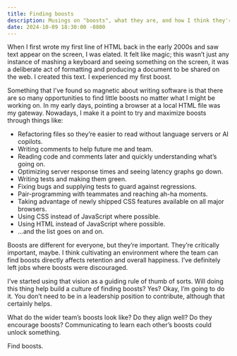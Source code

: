 ```yaml
---
title: Finding boosts
description: Musings on "boosts", what they are, and how I think they're important things to think about.
date: 2024-10-09 18:30:00 -0800
---
```


When I first wrote my first line of HTML back in the early 2000s and saw text appear on the screen, I was elated. It felt like magic; this wasn’t just any instance of mashing a keyboard and seeing something on the screen, it was a deliberate act of formatting and producing a document to be shared on the web. I created this text. I experienced my first boost.

Something that I’ve found so magnetic about writing software is that there are so many opportunities to find little boosts no matter what I might be working on. In my early days, pointing a browser at a local HTML file was my gateway. Nowadays, I make it a point to try and maximize boosts through things like:

- Refactoring files so they’re easier to read without language servers or AI copilots.
- Writing comments to help future me and team.
- Reading code and comments later and quickly understanding what’s going on.
- Optimizing server response times and seeing latency graphs go down.
- Writing tests and making them green.
- Fixing bugs and supplying tests to guard against regressions.
- Pair-programming with teammates and reaching ah-ha moments.
- Taking advantage of newly shipped CSS features available on all major browsers.
- Using CSS instead of JavaScript where possible.
- Using HTML instead of JavaScript where possible.
- ...and the list goes on and on.

Boosts are different for everyone, but they’re important. They’re critically important, maybe. I think cultivating an environment where the team can find boosts directly affects retention and overall happiness. I’ve definitely left jobs where boosts were discouraged.

I’ve started using that vision as a guiding rule of thumb of sorts. Will doing this thing help build a culture of finding boosts? Yes? Okay, I’m going to do it. You don’t need to be in a leadership position to contribute, although that certainly helps.

What do the wider team’s boosts look like? Do they align well? Do they encourage boosts? Communicating to learn each other’s boosts could unlock something.

Find boosts.

